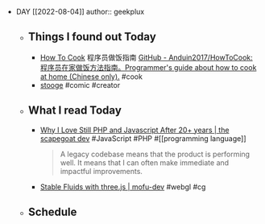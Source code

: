 - DAY [[2022-08-04]]
  author:: geekplux
	- ## Things I found out Today
		- [How To Cook](https://cook.aiurs.co) 程序员做饭指南 [GitHub - Anduin2017/HowToCook: 程序员在家做饭方法指南。Programmer's guide about how to cook at home (Chinese only).](https://github.com/Anduin2017/HowToCook) #cook
		- [stooge](https://stooge.me) #comic #creator
	- ## What I read Today
		- [Why I Love Still PHP and Javascript After 20+ years | the scapegoat dev](https://the.scapegoat.dev/why-i-love-php-and-javascript/) #JavaScript #PHP #[[programming language]] 
		  > A legacy codebase means that the product is performing well. It means that I can often make immediate and impactful improvements.
		- [Stable Fluids with three.js | mofu-dev](https://mofu-dev.com/en/blog/stable-fluids/) #webgl #cg
	- ## Schedule